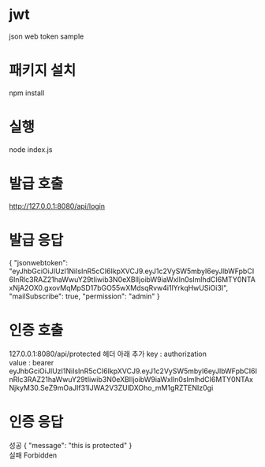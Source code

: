 # jwt
json web token sample

# 패키지 설치
npm install

# 실행
node index.js

# 발급 호출
http://127.0.0.1:8080/api/login

# 발급 응답
{
  "jsonwebtoken": "eyJhbGciOiJIUzI1NiIsInR5cCI6IkpXVCJ9.eyJ1c2VySW5mbyI6eyJlbWFpbCI6InRlc3RAZ21haWwuY29tIiwib3N0eXBlIjoibW9iaWxlIn0sImlhdCI6MTY0NTAxNjA2OX0.gxovMqMpSD17bGO55wXMdsqRvw4i1lYrkqHwUSiOi3I",
  "mailSubscribe": true,
  "permission": "admin"
}

# 인증 호출
127.0.0.1:8080/api/protected
헤더 아래 추가 
key : authorization<br> 
value : bearer eyJhbGciOiJIUzI1NiIsInR5cCI6IkpXVCJ9.eyJ1c2VySW5mbyI6eyJlbWFpbCI6InRlc3RAZ21haWwuY29tIiwib3N0eXBlIjoibW9iaWxlIn0sImlhdCI6MTY0NTAxNjkyM30.SeZ9mOaJIf31lJWA2V3ZUlDXOho_mM1gRZTENIz0gi

# 인증 응답
성공
{
    "message": "this is protected"
}
<br>
실패
Forbidden